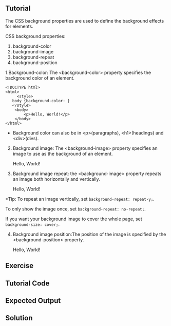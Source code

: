 Tutorial
--------

The CSS background properties are used to define the background effects for elements.

CSS background properties:

1. background-color
2. background-image
3. background-repeat
4. background-position



1.Background-color: The &lt;background-color&gt; property specifies the background color of an element.

    <!DOCTYPE html>
    <html>
         <style>
       body {background-color: }
       </style>
        <body>
            <p>Hello, World!</p>
        </body>
    </html>

* Background color can also be in &lt;p&gt;(paragraphs), &lt;h1&gt;(headings) and &lt;div&gt;(divs).

2. Background image: The &lt;background-image&gt; property specifies an image to use as the background of an element.


    <!DOCTYPE html>
    <html>
         <style>
       body {background-image: url(" "); }
       </style>
        <body>
            <p>Hello, World!</p>
        </body>
    </html>
       
3. Background image repeat: the &lt;background-image&gt; property repeats an image both horizontally and vertically.

    <!DOCTYPE html>
    <html>
         <style>
       body {background-image: url("gradient_bg.png");background-repeat: repeat-x; } 
       </style>
        <body>
            <p>Hello, World!</p>
        </body>
    </html>
    
    
    
*Tip: To repeat an image vertically, set `background-repeat: repeat-y;`.

To only show the image once, set `background-repeat: no-repeat;`.

If you want your background image to cover the whole page, set `background-size: cover;`.


4. Background image position:The position of the image is specified by the &lt;background-position&gt; property.

    <!DOCTYPE html>
    <html>
         <style>
      body { background-image: url("img_tree.png"); background-repeat: no-repeat;background-position: right top;} 
       </style>
        <body>
            <p>Hello, World!</p>
        </body>
    </html>



Exercise
--------

Tutorial Code
-------------

    
Expected Output
---------------

Solution
--------
